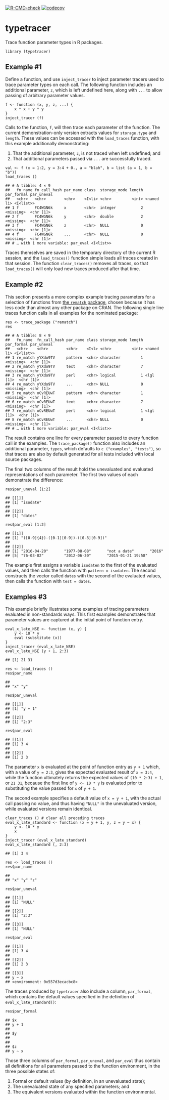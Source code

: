 <!-- badges: start -->

[![R-CMD-check](https://github.com/mpadge/typetracer/workflows/R-CMD-check/badge.svg)](https://github.com/mpadge/typetracer/actions)
[![codecov](https://codecov.io/gh/mpadge/typetracer/branch/main/graph/badge.svg)](https://codecov.io/gh/mpadge/typetracer)
<!-- badges: end -->

# typetracer

Trace function parameter types in R packages.

    library (typetracer)

## Example \#1

Define a function, and use `inject_tracer` to inject parameter tracers
used to trace parameter types on each call. The following function
includes an additional parameter, `z`, which is left undefined here,
along with `...` to allow passing of arbitrary parameter values.

    f <- function (x, y, z, ...) {
        x * x + y * y
    }
    inject_tracer (f)

Calls to the function, `f`, will then trace each parameter of the
function. The current demonstration-only version extracts values for
`storage.type` and `length`. These values can be accessed with the
`load_traces` function, with this example additionally demonstrating:

1.  That the additional parameter, `z`, is not traced when left
    undefined; and
2.  That additional parameters passed via `...` are successfully traced.

<!-- -->

    val <- f (x = 1:2, y = 3:4 + 0., a = "blah", b = list (a = 1, b = "b"))
    load_traces ()

    ## # A tibble: 4 × 9
    ##   fn_name fn_call_hash par_name class  storage_mode length par_formal par_uneval
    ##   <chr>   <chr>        <chr>    <I<li> <chr>         <int> <named li> <I<list>> 
    ## 1 f       FC4WGN6k     x        <chr>  integer           2 <missing>  <chr [1]> 
    ## 2 f       FC4WGN6k     y        <chr>  double            2 <missing>  <chr [1]> 
    ## 3 f       FC4WGN6k     z        <chr>  NULL              0 <missing>  <chr [1]> 
    ## 4 f       FC4WGN6k     ...      <chr>  NULL              0 <missing>  <chr [1]> 
    ## # … with 1 more variable: par_eval <I<list>>

Traces themselves are saved in the temporary directory of the current R
session, and the `load_traces()` function simple loads all traces
created in that session. The function `clear_traces()` removes all
traces, so that `load_traces()` will only load new traces produced after
that time.

## Example \#2

This section presents a more complex example tracing parameters for a
selection of functions from [the `rematch`
package](https://github.com/MangoTheCat/rematch), chosen because it has
less code than almost any other package on CRAN. The following single
line traces function calls in all examples for the nominated package:

    res <- trace_package ("rematch")
    res

    ## # A tibble: 8 × 9
    ##   fn_name  fn_call_hash par_name class storage_mode length par_formal par_uneval
    ##   <chr>    <chr>        <chr>    <I<l> <chr>         <int> <named li> <I<list>> 
    ## 1 re_match yYXdo9TV     pattern  <chr> character         1 <missing>  <chr [1]> 
    ## 2 re_match yYXdo9TV     text     <chr> character         7 <missing>  <chr [1]> 
    ## 3 re_match yYXdo9TV     perl     <chr> logical           1 <lgl [1]>  <chr [1]> 
    ## 4 re_match yYXdo9TV     ...      <chr> NULL              0 <missing>  <chr [1]> 
    ## 5 re_match oCvREUwT     pattern  <chr> character         1 <missing>  <chr [1]> 
    ## 6 re_match oCvREUwT     text     <chr> character         7 <missing>  <chr [1]> 
    ## 7 re_match oCvREUwT     perl     <chr> logical           1 <lgl [1]>  <chr [1]> 
    ## 8 re_match oCvREUwT     ...      <chr> NULL              0 <missing>  <chr [1]> 
    ## # … with 1 more variable: par_eval <I<list>>

The result contains one line for every parameter passed to every
function call in the examples. The `trace_package()` function also
includes an additional parameter, `types`, which defaults to
`c ("examples", "tests")`, so that traces are also by default generated
for all tests included with local source packages.

The final two columns of the result hold the unevaluated and evaluated
representations of each parameter. The first two values of each
demonstrate the difference:

    res$par_uneval [1:2]

    ## [[1]]
    ## [1] "isodate"
    ## 
    ## [[2]]
    ## [1] "dates"

    res$par_eval [1:2]

    ## [[1]]
    ## [1] "([0-9]{4})-([0-1][0-9])-([0-3][0-9])"
    ## 
    ## [[2]]
    ## [1] "2016-04-20"       "1977-08-08"       "not a date"       "2016"            
    ## [5] "76-03-02"         "2012-06-30"       "2015-01-21 19:58"

The example first assigns a variable `isodaten` to the first of the
evaluated values, and then calls the function with `pattern = isodaten`.
The second constructs the vector called `dates` with the second of the
evaluated values, then calls the function with `test = dates`.

## Examples \#3

This example briefly illustrates some examples of tracing parameters
evaluated in non-standards ways. This first examples demonstrates that
parameter values are captured at the initial point of function entry.

    eval_x_late_NSE <- function (x, y) {
        y <- 10 * y
        eval (substitute (x))
    }
    inject_tracer (eval_x_late_NSE)
    eval_x_late_NSE (y + 1, 2:3)

    ## [1] 21 31

    res <- load_traces ()
    res$par_name

    ##         
    ## "x" "y"

    res$par_uneval

    ## [[1]]
    ## [1] "y + 1"
    ## 
    ## [[2]]
    ## [1] "2:3"

    res$par_eval

    ## [[1]]
    ## [1] 3 4
    ## 
    ## [[2]]
    ## [1] 2 3

The parameter `x` is evaluated at the point of function entry as `y + 1`
which, with a value of `y = 2:3`, gives the expected evaluated result of
`x = 3:4`, while the function ultimately returns the expected values of
`(10 * 2:3) + 1`, or `21 31`, because the first line of `y <- 10 * y` is
evaluated prior to substituting the value passed for `x` of `y + 1`.

The second example specifies a default value of `x = y + 1`, with the
actual call passing no value, and thus having `"NULL"` in the
unevaluated version, while evaluated versions remain identical.

    clear_traces () # clear all preceding traces
    eval_x_late_standard <- function (x = y + 1, y, z = y ~ x) {
        y <- 10 * y
        x
    }
    inject_tracer (eval_x_late_standard)
    eval_x_late_standard (, 2:3)

    ## [1] 3 4

    res <- load_traces ()
    res$par_name

    ##             
    ## "x" "y" "z"

    res$par_uneval

    ## [[1]]
    ## [1] "NULL"
    ## 
    ## [[2]]
    ## [1] "2:3"
    ## 
    ## [[3]]
    ## [1] "NULL"

    res$par_eval

    ## [[1]]
    ## [1] 3 4
    ## 
    ## [[2]]
    ## [1] 2 3
    ## 
    ## [[3]]
    ## y ~ x
    ## <environment: 0x557d3ecacbc8>

The traces produced by `typetracer` also include a column, `par_formal`,
which contains the default values specified in the definition of
`eval_x_late_standard()`:

    res$par_formal

    ## $x
    ## y + 1
    ## 
    ## $y
    ## 
    ## 
    ## $z
    ## y ~ x

Those three columns of `par_formal`, `par_uneval`, and `par_eval` thus
contain all definitions for all parameters passed to the function
environment, in the three possible states of:

1.  Formal or default values (by definition, in an unevaluated state);
2.  The unevaluated state of any specified parameters; and
3.  The equivalent versions evaluated within the function environmental.
